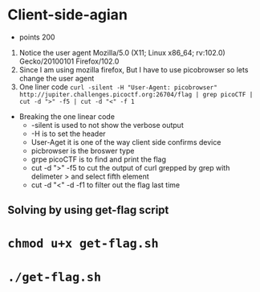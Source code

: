 # Client-side-agian
* points 200
1. Notice the user agent Mozilla/5.0 (X11; Linux x86_64; rv:102.0) Gecko/20100101 Firefox/102.0 
2. Since I am using mozilla firefox, But I have to use picobrowser so lets change the user agent
3. One liner code
`curl -silent -H "User-Agent: picobrowser"  http://jupiter.challenges.picoctf.org:26704/flag | grep picoCTF | cut -d ">" -f5 | cut -d "<" -f 1`

* Breaking the one linear code
    * -silent is used to not show the verbose output
    * -H is to set the header
    * User-Aget it is one of the way client side confirms device
    * picbrowser is the broswer type
    * grpe picoCTF is to find and print the flag
    * cut -d ">" -f5 to cut the output of curl grepped by grep with delimeter > and select fifth element
    * cut -d "<" -d -f1 to filter out the flag last time

## Solving by using get-flag script 

# `chmod u+x get-flag.sh`
# `./get-flag.sh` 
